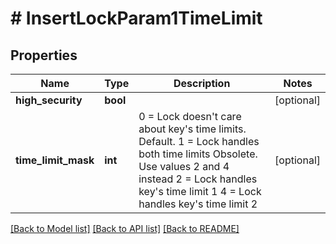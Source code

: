 # # InsertLockParam1TimeLimit

## Properties

Name | Type | Description | Notes
------------ | ------------- | ------------- | -------------
**high_security** | **bool** |  | [optional]
**time_limit_mask** | **int** | 0 &#x3D; Lock doesn&#39;t care about key&#39;s time limits. Default.    1 &#x3D; Lock handles both time limits              Obsolete. Use values 2 and 4 instead    2 &#x3D; Lock handles key&#39;s time limit 1    4 &#x3D; Lock handles key&#39;s time limit 2 | [optional]

[[Back to Model list]](../../README.md#models) [[Back to API list]](../../README.md#endpoints) [[Back to README]](../../README.md)
